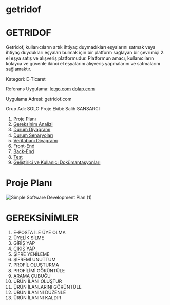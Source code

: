 # getridof
# GETRIDOF

Getridof, kullanıcıların artık ihtiyaç duymadıkları eşyalarını satmak veya ihtiyaç duydukları eşyaları bulmak için bir platform sağlayan bir çevrimiçi 2. el eşya satış ve alışveriş platformudur. Platformun amacı, kullanıcıların kolayca ve güvenle ikinci el eşyalarını alışveriş yapmalarını ve satmalarını sağlamaktır.

Kategori: E-Ticaret

Referans Uygulama: [letgo.com](https://www.letgo.com) [dolap.com](https://www.dolap.com)

Uygulama Adresi: getridof.com

Grup Adı: SOLO
Proje Ekibi: Salih SANSARCI

1. [Proje Planı](#proje-planı)
2. [Gereksinim Analizi](#gereksinimler)
3. [Durum Diyagramı](Durum-Diyagramı)
4. [Durum Senaryoları](Durum-Senaryoları)
5. [Veritabanı Diyagramı](Veritabanı-Diyagramı)
6. [Front-End](Front-End)
7. [Back-End](Back-End)
8. [Test](Test)
9. [Geliştirici ve Kullanıcı Dokümantasyonları](Geliştirici-ve-Kullanıcı-Dokümantasyonları)

# Proje Planı
![Simple Software Development Plan (1)](https://github.com/mutsuzsalih/getridof/assets/162748398/5f2ac464-0d92-4817-8589-8dd5ddf27700)

# GEREKSİNİMLER

1. E-POSTA İLE ÜYE OLMA
2. ÜYELİK SİLME
3. GİRİŞ YAP
4. ÇIKIŞ YAP
5. ŞİFRE YENİLEME
6. ŞİFREMİ UNUTTUM
7. PROFİL OLUŞTURMA
8. PROFİLİMİ GÖRÜNTÜLE
9. ARAMA ÇUBUĞU
10. ÜRÜN İLANI OLUŞTUR
11. ÜRÜN İLANLARINI GÖRÜNTÜLE
12. ÜRÜN İLANINI DÜZENLE
13. ÜRÜN İLANINI KALDIR
